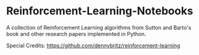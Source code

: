 # Reinforcement-Learning-Notebooks
A collection of Reinforcement Learning algorithms from Sutton and Barto's book and other research papers implemented in Python.

Special Credits: https://github.com/dennybritz/reinforcement-learning

